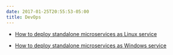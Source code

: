 ```yaml
---
date: 2017-01-25T20:55:53-05:00
title: DevOps
---
```


* [How to deploy standalone microservices as Linux service](https://networknt.github.io/light-java/devops/linux_service/)

* [How to deploy standalone microservices as Windows service](https://networknt.github.io/light-java/devops/windows_service/)